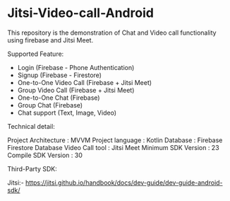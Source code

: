 # Jitsi-Video-call-Android
This repository is the demonstration of Chat and Video call functionality using firebase and Jitsi Meet.


Supported Feature:

- Login (Firebase - Phone Authentication)
- Signup (Firebase - Firestore)
- One-to-One Video Call (Firebase  + Jitsi Meet)
- Group Video Call (Firebase  + Jitsi Meet)
- One-to-One Chat (Firebase)
- Group Chat (Firebase)
- Chat support (Text, Image, Video)

Technical detail:

Project Architecture : MVVM
Project language : Kotlin
Database : Firebase Firestore Database
Video Call tool : Jitsi Meet
Minimum SDK Version : 23
Compile SDK Version : 30


Third-Party SDK:

Jitsi:- https://jitsi.github.io/handbook/docs/dev-guide/dev-guide-android-sdk/